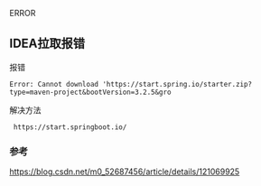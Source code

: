 ERROR

## IDEA拉取报错

报错

```
Error: Cannot download 'https://start.spring.io/starter.zip?type=maven-project&bootVersion=3.2.5&gro
```

解决方法

```
 https://start.springboot.io/
```

### 参考

https://blog.csdn.net/m0_52687456/article/details/121069925

